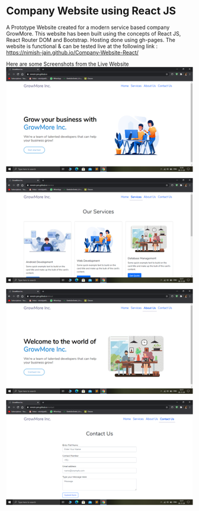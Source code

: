 # Company Website using React JS

A Prototype Website created for a modern service based company GrowMore. This website has been built using the concepts of React JS, React Router DOM and Bootstrap. Hosting done using gh-pages.
The website is functional & can be tested live at the following link : https://nimish-jain.github.io/Company-Website-React/

Here are some Screenshots from the Live Website
![Screenshot_1](Screenshots/SS1.png)

![Screenshot_2](Screenshots/SS2.png)

![Screenshot_3](Screenshots/SS3.png)

![Screenshot_4](Screenshots/SS4.png)
